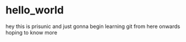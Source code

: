 # hello_world

hey this is prisunic 
and just gonna begin learning git from here onwards 
hoping to know more
